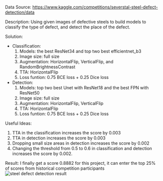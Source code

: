 Data Source: https://www.kaggle.com/competitions/severstal-steel-defect-detection/data

Description: Using given images of defective steels to build models to classify the type of defect, and detect the place of the defect.

Solution:
- Classification: 
  1. Models: the best ResNet34 and top two best efficientnet_b3
  2. Image size: full size
  3. Augmentation: HorizontalFlip, VerticalFlip, and RandomBrightnessContrast
  4. TTA: HorizontalFlip
  5. Loss funtion: 0.75 BCE loss + 0.25 Dice loss
- Detection: 
  1. Models: top two best Unet with ResNet18 and the best FPN with ResNet50
  2. Image size: full size
  3. Augmentation: HorizontalFlip, VerticalFlip
  4. TTA: HorizontalFlip
  5. Loss funtion: 0.75 BCE loss + 0.25 Dice loss

Useful Ideas:
1. TTA in the classification increases the score by 0.003
2. TTA in detection increases the score by 0.003
3. Dropping small size areas in detection increases the score by 0.002
4. Changing the threshold from 0.5 to 0.6 in classification and detection increases the score by 0.002.

Result:
I finally get a score 0.8882 for this project, it can enter the top 25% of scores from historical competition participants
![steel defect detection result](https://user-images.githubusercontent.com/98621364/207207008-7cc56e48-ad5b-4ada-8193-aafd6aae9191.png)
